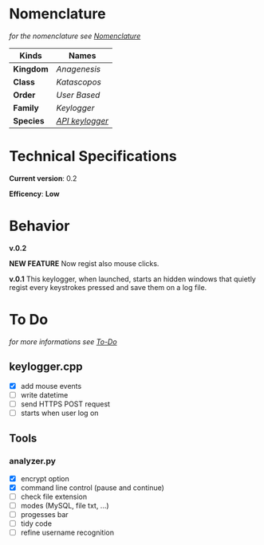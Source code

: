 # Nomenclature
*for the nomenclature see [Nomenclature](../../../../nomenclature.md)*

| Kinds       | Names        |
|-------------|--------------|
| **Kingdom** | *Anagenesis* |
| **Class**   | *Katascopos* |
| **Order**   | *User Based* |
| **Family**  | *Keylogger*  |
| **Species** | [*API keylogger*](https://en.wikipedia.org/wiki/Keystroke_logging#Software-based_keyloggers) |

# Technical Specifications
**Current version**: 0.2

**Efficency**: **Low**

# Behavior
**v.0.2**

**NEW FEATURE**
Now regist also mouse clicks.

**v.0.1**
This keylogger, when launched, starts an hidden windows that quietly regist every keystrokes pressed and save them on a log file.


# To Do
*for more informations see [*To-Do*](../../../../../to-do.md)*
## keylogger.cpp
* [X] add mouse events
* [ ] write datetime
* [ ] send HTTPS POST request
* [ ] starts when user log on

## Tools
### analyzer.py
* [x] encrypt option
* [x] command line control (pause and continue)
* [ ] check file extension
* [ ] modes (MySQL, file txt, ...)
* [ ] progesses bar
* [ ] tidy code
* [ ] refine username recognition
